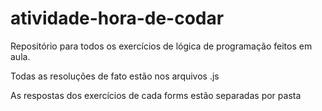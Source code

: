 # atividade-hora-de-codar
Repositório para todos os exercícios de lógica de programação feitos em aula. 

Todas as resoluções de fato estão nos arquivos .js

As respostas dos exercícios de cada forms estão separadas por pasta
